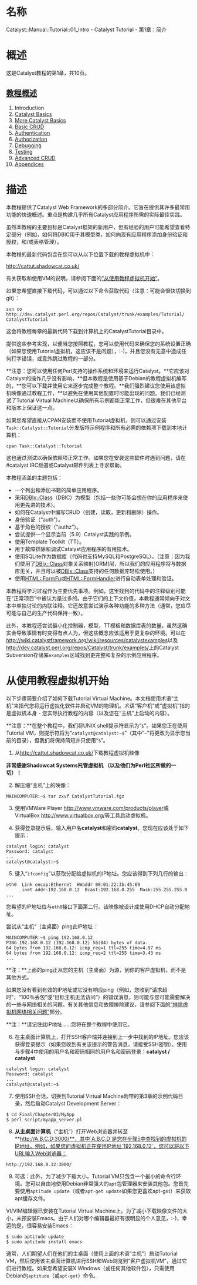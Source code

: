 # 名称

Catalyst::Manual::Tutorial::01_Intro - Catalyst Tutorial - 第1章：简介

# 概述

这是Catalyst教程的第1章，共10页。

## [教程概述](README.md)

1. Introduction
2. [Catalyst Basics](02_CatalystBasics.md)
3. [More Catalyst Basics](03_MoreCatalystBasics.md)
4. [Basic CRUD](04_BasicCRUD.md)
5. [Authentication](05_Authentication.md)
6. [Authorization](06_Authorization.md)
7. [Debugging](07_Debugging.md)
8. [Testing](08_Testing.md)
9. [Advanced CRUD](09_AdvancedCRUD.md)
10. [Appendices](10_Appendices.md)


# 描述

本教程提供了Catalyst Web Framework的多部分简介。它旨在提供其许多最常用功能的快速概述。重点是构建几乎所有Catalyst应用程序所需的实际最佳实践。

虽然本教程的主要目标是Catalyst框架的新用户，但有经验的用户可能希望查看特定部分（例如，如何将DBIC用于其模型类，如何向现有应用程序添加身份验证和授权，和/或表格管理）。

本教程的最新代码包含在您可以从以下位置下载的教程虚拟机中：

<http://cattut.shadowcat.co.uk/>

有关获取和使用VM的说明，请参阅下面的[“从使用教程虚拟机开始”](#VM)。

如果您希望直接下载代码，可以通过以下命令获取代码（注意：可能会很快切换到git）：

```shell
svn co http://dev.catalyst.perl.org/repos/Catalyst/trunk/examples/Tutorial/ CatalystTutorial
```

这会将教程每章的最新代码下载到计算机上的CatalystTutorial目录中。

提供这些参考实现，以便当您按照教程，您可以使用代码来确保您的系统设置正确（如果您使用Tutorial虚拟机，这应该不是问题），:-)，并且您没有无意中造成任何打字错误，或意外跳过教程的一部分。

**注意：您可以使用任何Perl支持的操作系统和环境来运行Catalyst。**它应该对Catalyst的操作几乎没有影响，**但本教程是使用基于Debian的教程虚拟机编写的，**您可以下载并使用它来逐步完成整个教程。**我们强烈建议您使用该虚拟机映像通过教程工作，**以避免在使用其他配置时可能出现的问题。我们已经测试了Tutorial Virtual Machine以确保所有示例都能正常工作，但很难在其他平台和版本上保证这一点。

如果您希望直接从CPAN安装而不使用Tutorial虚拟机，则可以通过安装`Task::Catalyst::Tutorial`分发版将示例程序和所有必需的依赖项下载到本地计算机：

```shell
cpan Task::Catalyst::Tutorial
```

这也通过测试以确保依赖项正常工作。如果您在安装这些软件时遇到问题，请在#catalyst IRC频道或Catalyst邮件列表上寻求帮助。

本教程涵盖的主题包括：

- 一个列出和添加书籍的简单应用程序。
- 采用[DBIx::Class][DBIC]（DBIC）为模型（包括一些你可能会想在你的应用程序来使用更先进的技术）。
- 如何在Catalyst中编写CRUD（创建，读取，更新和删除）操作。
- 身份验证（“auth”）。
- 基于角色的授权（“authz”）。
- 尝试提供一个显示当前（5.9）Catalyst实践的示例。
- 使用Template Toolkit（TT）。
- 用于故障排除和调试Catalyst应用程序的有用技术。
- 使用SQLite作为数据库（代码也支持MySQL和PostgreSQL）。（注意：因为我们使用了[DBIx::Class][DBIC]对象关系映射[ORM]层，所以我们的应用程序将与数据库无关，并且可以被[DBIx::Class][DBIC]支持的任何数据库轻松使用。）
- 使用[HTML::FormFu](https://metacpan.org/pod/HTML::FormFu)或[HTML::FormHandler](https://metacpan.org/pod/HTML::FormHandler)进行自动表单处理和验证。

[DBIC]:https://metacpan.org/pod/DBIx::Class

本教程将学习过程作为主要优先事项。例如，这里找到的代码中的注释级别可能在“正常项目”中被认为是过多的。由于它们的上下文价值，本教程通常倾向于对文本中单独讨论的内联注释。它还故意尝试演示各种功能的多种方法（通常，您应尽可能与自己的生产代码保持一致）。

此外，本教程还尝试最小化控制器，模型，TT模板和数据库表的数量。虽然这确实会导致事情有时变得有点人为，但这些概念应该适用于更复杂的环境。可以在<http://wiki.catalystframework.org/wiki/resources/catalystexamples>以及<http://dev.catalyst.perl.org/repos/Catalyst/trunk/examples/>上的Catalyst Subversion存储库`examples`区域找到更完整和复杂的示例应用程序。

# <span id="VM">从使用教程虚拟机开始</span>

以下步骤简要介绍了如何下载Tutorial Virtual Machine。本文档使用术语“主机”来指代您将运行虚拟化软件并启动VM的物理机。术语“客户机”或“虚拟机”指的是虚拟机本身 - 您实际执行教程的内容（以及您在“主机”上启动的内容）。

**注意：**在整个教程中，我们将UNIX shell提示符显示为“`$`”。如果您正在使用Tutorial VM，则提示符将为“`catalyst@catalyst:~$`”（其中“`~`"将更改为显示您当前的目录），但我们将保持简短并只使用“`$`”。

1. 从<http://cattut.shadowcat.co.uk/>下载教程虚拟机映像

  **非常感谢Shadowcat Systems托管虚拟机 （以及他们为Perl社区所做的一切）！**

2. 解压缩“主机”上的映像：

  ```shell
  MAINCOMPUTER:~$ tar zxvf CatalystTutorial.tgz
  ```

3. 使用VMWare Player <http://www.vmware.com/products/player>或VirtualBox <http://www.virtualbox.org/>等工具启动虚拟机。

4. 获得登录提示后，输入用户名**catalyst**和密码**catalyst**。您现在应该处于如下提示：

  ```shell
  catalyst login: catalyst
  Password: catalyst
  ...
  catalyst@catalyst:~$
  ```
  
5. 键入“`ifconfig`”以获取分配给虚拟机的IP地址。您应该得到下列几行的输出：

  ```shell
  eth0  Link encap:Ethernet  HWaddr 00:01:22:3b:45:69
        inet addr:192.168.0.12  Bcast:192.168.0.255  Mask:255.255.255.0
  ...
  ```
  
  您希望的IP地址位与`eth0`接口下面第二行。该映像被设计成使用DHCP自动分配地址。
  
  尝试从“主机”（主桌面）ping此IP地址：
  
  ```shell
  MAINCOMPUTER:~$ ping 192.168.0.12
  PING 192.168.0.12 (192.168.0.12) 56(84) bytes of data.
  64 bytes from 192.168.0.12: icmp_req=1 ttl=255 time=4.97 ms
  64 bytes from 192.168.0.12: icmp_req=2 ttl=255 time=3.43 ms
  ...
  ```
  
  **注：**上面的ping正从您的主机（主桌面）为源，到你的客户虚拟机，而不是其他方式。
  
  如果您没有看到有效的IP地址或它没有响应ping（例如，您收到“请求超时”，“100％丢包”或“目标主机无法访问”）的错误消息，则可能与您可能需要解决的一些与网络相关的问题。有关其他信息和故障排除建议，请参阅下面的[“排除虚拟机网络相关问题”](#Network)部分。
  
  **注：**请记住此IP地址......您将在整个教程中使用它。

6. 在主桌面计算机上，打开SSH客户端并连接到上一步中找到的IP地址。您应该获得登录提示（如果您收到有关该提示的警告消息，请接受SSH密钥）。使用与步骤4中使用的用户名和密码相同的用户名和密码登录：**catalyst / catalyst**

  ```shell
  catalyst login: catalyst
  Password: catalyst
  ...
  catalyst@catalyst:~$
  ```

7. 使用SSH会话，切换到Tutorial Virtual Machine附带的第3章的示例代码目录，然后启动Catalyst Development Server：

  ```shell
  $ cd Final/Chapter03/MyApp
  $ perl script/myapp_server.pl
  ```
  
8. **从主桌面计算机**（“主机”）打开Web浏览器并转至**http://A.B.C.D:3000/**，其中`A.B.C.D`是您在步骤5中查找到的虚拟机的IP地址。例如，如果您的虚拟机正在使用IP地址`192.168.0.12`，您可以将以下URL输入Web浏览器：

  ```
  http://192.168.0.12:3000/
  ```

9. 可选：此外，为了减少下载大小，Tutorial VM只包含一个最小的命令行环境。您可以自由地使用Debian非常强大的`apt`包管理器来安装其他包。您首先要使用`aptitude update`（或者`apt-get update`如果您更喜欢apt-get）来获取apt缓存文件。

  VI/VIM编辑器已安装在Tutorial Virtual Machine上。为了减小下载映像文件的大小，未预安装Emacs。由于人们对哪个编辑器最好有很明显的个人意见，:-)，幸运的是，很容易安装Emacs：
  
  ```shell
  $ sudo aptitude update
  $ sudo aptitude install emacs
  ```
  
  通常，人们期望人们在他们的主桌面（使用上面的术语“主机”）启动Tutorial VM，然后使用该主桌面计算机进行SSH和Web浏览到“客户虚拟机VM”，通过它们进行教程。如果您希望安装X Windows（或任何其他软件包），只需使用Debian的`aptitude`（或`apt-get`）命令。












